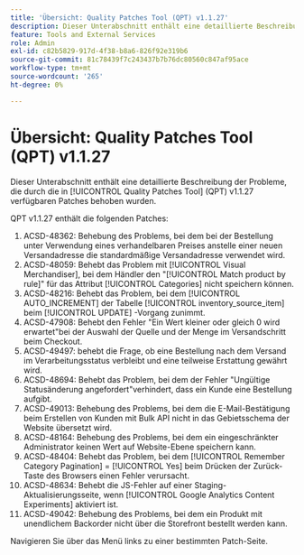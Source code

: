 ```yaml
---
title: 'Übersicht: Quality Patches Tool (QPT) v1.1.27'
description: Dieser Unterabschnitt enthält eine detaillierte Beschreibung der Probleme, die durch die in [!UICONTROL Quality Patches Tool] (QPT) v1.1.27 verfügbaren Patches behoben wurden.
feature: Tools and External Services
role: Admin
exl-id: c82b5829-917d-4f38-b8a6-826f92e319b6
source-git-commit: 81c78439f7c243437b7b76dc80560c847af95ace
workflow-type: tm+mt
source-wordcount: '265'
ht-degree: 0%

---
```


# Übersicht: Quality Patches Tool (QPT) v1.1.27

Dieser Unterabschnitt enthält eine detaillierte Beschreibung der Probleme, die durch die in [!UICONTROL Quality Patches Tool] (QPT) v1.1.27 verfügbaren Patches behoben wurden.

QPT v1.1.27 enthält die folgenden Patches:

1. ACSD-48362: Behebung des Problems, bei dem bei der Bestellung unter Verwendung eines verhandelbaren Preises anstelle einer neuen Versandadresse die standardmäßige Versandadresse verwendet wird.
1. ACSD-48059: Behebt das Problem mit [!UICONTROL Visual Merchandiser], bei dem Händler den &quot;[!UICONTROL Match product by rule]&quot; für das Attribut [!UICONTROL Categories] nicht speichern können.
1. ACSD-48216: Behebt das Problem, bei dem [!UICONTROL AUTO_INCREMENT] der Tabelle [!UICONTROL inventory_source_item] beim [!UICONTROL UPDATE] -Vorgang zunimmt.
1. ACSD-47908: Behebt den Fehler &quot;Ein Wert kleiner oder gleich 0 wird erwartet&quot;bei der Auswahl der Quelle und der Menge im Versandschritt beim Checkout.
1. ACSD-49497: behebt die Frage, ob eine Bestellung nach dem Versand im Verarbeitungsstatus verbleibt und eine teilweise Erstattung gewährt wird.
1. ACSD-48694: Behebt das Problem, bei dem der Fehler &quot;Ungültige Statusänderung angefordert&quot;verhindert, dass ein Kunde eine Bestellung aufgibt.
1. ACSD-49013: Behebung des Problems, bei dem die E-Mail-Bestätigung beim Erstellen von Kunden mit Bulk API nicht in das Gebietsschema der Website übersetzt wird.
1. ACSD-48164: Behebung des Problems, bei dem ein eingeschränkter Administrator keinen Wert auf Website-Ebene speichern kann.
1. ACSD-48404: Behebt das Problem, bei dem [!UICONTROL Remember Category Pagination] = [!UICONTROL Yes] beim Drücken der Zurück-Taste des Browsers einen Fehler verursacht.
1. ACSD-48634: Behebt die JS-Fehler auf einer Staging-Aktualisierungsseite, wenn [!UICONTROL Google Analytics Content Experiments] aktiviert ist.
1. ACSD-49042: Behebung des Problems, bei dem ein Produkt mit unendlichem Backorder nicht über die Storefront bestellt werden kann.

Navigieren Sie über das Menü links zu einer bestimmten Patch-Seite.
